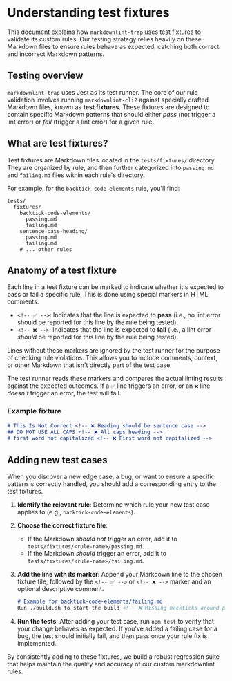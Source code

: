 # Understanding test fixtures

This document explains how `markdownlint-trap` uses test fixtures to validate its custom rules. Our testing strategy relies heavily on these Markdown files to ensure rules behave as expected, catching both correct and incorrect Markdown patterns.

## Testing overview

`markdownlint-trap` uses Jest as its test runner. The core of our rule validation involves running `markdownlint-cli2` against specially crafted Markdown files, known as **test fixtures**. These fixtures are designed to contain specific Markdown patterns that should either *pass* (not trigger a lint error) or *fail* (trigger a lint error) for a given rule.

## What are test fixtures?

Test fixtures are Markdown files located in the `tests/fixtures/` directory. They are organized by rule, and then further categorized into `passing.md` and `failing.md` files within each rule's directory.

For example, for the `backtick-code-elements` rule, you'll find:

```text
tests/
  fixtures/
    backtick-code-elements/
      passing.md
      failing.md
    sentence-case-heading/
      passing.md
      failing.md
    # ... other rules
```

## Anatomy of a test fixture

Each line in a test fixture can be marked to indicate whether it's expected to pass or fail a specific rule. This is done using special markers in HTML comments:

- `<!-- ✅ -->`: Indicates that the line is expected to **pass** (i.e., no lint error should be reported for this line by the rule being tested).
- `<!-- ❌ -->`: Indicates that the line is expected to **fail** (i.e., a lint error *should* be reported for this line by the rule being tested).

Lines without these markers are ignored by the test runner for the purpose of checking rule violations. This allows you to include comments, context, or other Markdown that isn't directly part of the test case.

The test runner reads these markers and compares the actual linting results against the expected outcomes. If a `✅` line triggers an error, or an `❌` line *doesn't* trigger an error, the test will fail.

### Example fixture

```markdown
# This Is Not Correct <!-- ❌ Heading should be sentence case -->
## DO NOT USE ALL CAPS <!-- ❌ All caps heading -->
# first word not capitalized <!-- ❌ First word not capitalized -->
```

## Adding new test cases

When you discover a new edge case, a bug, or want to ensure a specific pattern is correctly handled, you should add a corresponding entry to the test fixtures.

1. **Identify the relevant rule**: Determine which rule your new test case applies to (e.g., `backtick-code-elements`).
2. **Choose the correct fixture file**:
    - If the Markdown *should not* trigger an error, add it to `tests/fixtures/<rule-name>/passing.md`.
    - If the Markdown *should* trigger an error, add it to `tests/fixtures/<rule-name>/failing.md`.
3. **Add the line with its marker**: Append your Markdown line to the chosen fixture file, followed by the `<!-- ✅ -->` or `<!-- ❌ -->` marker and an optional descriptive comment.

    ```markdown
    # Example for backtick-code-elements/failing.md
    Run ./build.sh to start the build <!-- ❌ Missing backticks around path -->
    ```

4. **Run the tests**: After adding your test case, run `npm test` to verify that your change behaves as expected. If you've added a failing case for a bug, the test should initially fail, and then pass once your rule fix is implemented.

By consistently adding to these fixtures, we build a robust regression suite that helps maintain the quality and accuracy of our custom markdownlint rules.
